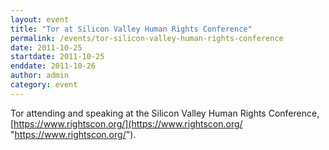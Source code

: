 ```yaml
---
layout: event
title: "Tor at Silicon Valley Human Rights Conference"
permalink: /events/tor-silicon-valley-human-rights-conference
date: 2011-10-25
startdate: 2011-10-25
enddate: 2011-10-26
author: admin
category: event
---
```


Tor attending and speaking at the Silicon Valley Human Rights Conference, [https://www.rightscon.org/](https://www.rightscon.org/ "https://www.rightscon.org/").

